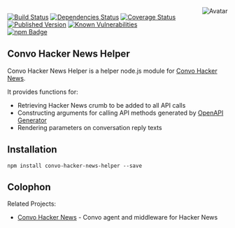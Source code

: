 <img align="right" src="https://raw.github.com/cliffano/convo-hacker-news-helper/master/avatar.jpg" alt="Avatar"/>

[![Build Status](https://img.shields.io/travis/cliffano/convo-hacker-news-helper.svg)](http://travis-ci.org/cliffano/convo-hacker-news-helper)
[![Dependencies Status](https://img.shields.io/david/cliffano/convo-hacker-news-helper.svg)](http://david-dm.org/cliffano/convo-hacker-news-helper)
[![Coverage Status](https://img.shields.io/coveralls/cliffano/convo-hacker-news-helper.svg)](https://coveralls.io/r/cliffano/convo-hacker-news-helper?branch=master)
[![Published Version](https://img.shields.io/npm/v/convo-hacker-news-helper.svg)](http://www.npmjs.com/package/convo-hacker-news-helper)
[![Known Vulnerabilities](https://snyk.io/test/github/cliffano/convo-hacker-news-helper/badge.svg)](https://snyk.io/test/github/cliffano/convo-hacker-news-helper)
<br/>
[![npm Badge](https://nodei.co/npm/convo-hacker-news-helper.png)](http://npmjs.org/package/convo-hacker-news-helper)

Convo Hacker News Helper
--------------------

Convo Hacker News Helper is a helper node.js module for [Convo Hacker News](http://github.com/cliffano/convo-hacker-news).

It provides functions for:
* Retrieving Hacker News crumb to be added to all API calls
* Constructing arguments for calling API methods generated by [OpenAPI Generator](https://openapi-generator.tech/)
* Rendering parameters on conversation reply texts

Installation
------------

    npm install convo-hacker-news-helper --save

Colophon
--------

Related Projects:

* [Convo Hacker News](http://github.com/cliffano/convo-hacker-news) - Convo agent and middleware for Hacker News
